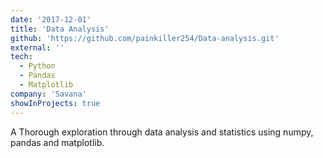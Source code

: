 ```yaml
---
date: '2017-12-01'
title: 'Data Analysis'
github: 'https://github.com/painkiller254/Data-analysis.git'
external: ''
tech:
  - Python
  - Pandas
  - Matplotlib
company: 'Savana'
showInProjects: true
---
```


A Thorough exploration through data analysis and statistics using numpy, pandas and matplotlib.